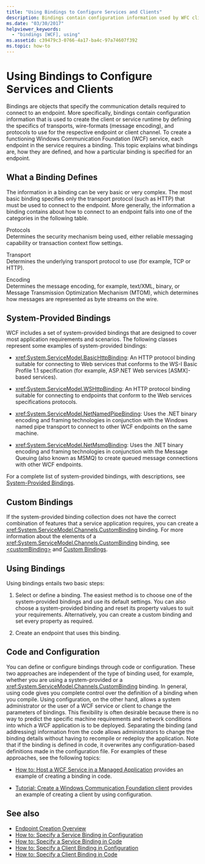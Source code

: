 ```yaml
---
title: "Using Bindings to Configure Services and Clients"
description: Bindings contain configuration information used by WFC clients or services. Learn how to define bindings and how to specify a binding for a service endpoint.
ms.date: "03/30/2017"
helpviewer_keywords: 
  - "bindings [WCF], using"
ms.assetid: c39479c3-0766-4a17-ba4c-97a74607f392
ms.topic: how-to
---
```

# Using Bindings to Configure Services and Clients

Bindings are objects that specify the communication details required to connect to an endpoint. More specifically, bindings contain configuration information that is used to create the client or service runtime by defining the specifics of transports, wire-formats (message encoding), and protocols to use for the respective endpoint or client channel. To create a functioning Windows Communication Foundation (WCF) service, each endpoint in the service requires a binding. This topic explains what bindings are, how they are defined, and how a particular binding is specified for an endpoint.  
  
## What a Binding Defines  

 The information in a binding can be very basic or very complex. The most basic binding specifies only the transport protocol (such as HTTP) that must be used to connect to the endpoint. More generally, the information a binding contains about how to connect to an endpoint falls into one of the categories in the following table.  
  
 Protocols  
 Determines the security mechanism being used, either reliable messaging capability or transaction context flow settings.  
  
 Transport  
 Determines the underlying transport protocol to use (for example, TCP or HTTP).  
  
 Encoding  
 Determines the message encoding, for example, text/XML, binary, or Message Transmission Optimization Mechanism (MTOM), which determines how messages are represented as byte streams on the wire.  
  
## System-Provided Bindings  

 WCF includes a set of system-provided bindings that are designed to cover most application requirements and scenarios. The following classes represent some examples of system-provided bindings:  
  
- <xref:System.ServiceModel.BasicHttpBinding>: An HTTP protocol binding suitable for connecting to Web services that conforms to the WS-I Basic Profile 1.1 specification (for example, ASP.NET Web services [ASMX]-based services).  
  
- <xref:System.ServiceModel.WSHttpBinding>: An HTTP protocol binding suitable for connecting to endpoints that conform to the Web services specifications protocols.  
  
- <xref:System.ServiceModel.NetNamedPipeBinding>: Uses the .NET binary encoding and framing technologies in conjunction with the Windows named pipe transport to connect to other WCF endpoints on the same machine.  
  
- <xref:System.ServiceModel.NetMsmqBinding>: Uses the .NET binary encoding and framing technologies in conjunction with the Message Queuing (also known as MSMQ) to create queued message connections with other WCF endpoints.  
  
 For a complete list of system-provided bindings, with descriptions, see [System-Provided Bindings](system-provided-bindings.md).  
  
## Custom Bindings  

 If the system-provided binding collection does not have the correct combination of features that a service application requires, you can create a <xref:System.ServiceModel.Channels.CustomBinding> binding. For more information about the elements of a <xref:System.ServiceModel.Channels.CustomBinding> binding, see [\<customBinding>](../configure-apps/file-schema/wcf/custombinding.md) and [Custom Bindings](./extending/custom-bindings.md).  
  
## Using Bindings  

 Using bindings entails two basic steps:  
  
1. Select or define a binding. The easiest method is to choose one of the system-provided bindings and use its default settings. You can also choose a system-provided binding and reset its property values to suit your requirements. Alternatively, you can create a custom binding and set every property as required.  
  
2. Create an endpoint that uses this binding.  
  
## Code and Configuration  

 You can define or configure bindings through code or configuration. These two approaches are independent of the type of binding used, for example, whether you are using a system-provided or a <xref:System.ServiceModel.Channels.CustomBinding> binding. In general, using code gives you complete control over the definition of a binding when you compile. Using configuration, on the other hand, allows a system administrator or the user of a WCF service or client to change the parameters of bindings. This flexibility is often desirable because there is no way to predict the specific machine requirements and network conditions into which a WCF application is to be deployed. Separating the binding (and addressing) information from the code allows administrators to change the binding details without having to recompile or redeploy the application. Note that if the binding is defined in code, it overwrites any configuration-based definitions made in the configuration file. For examples of these approaches, see the following topics:  
  
- [How to: Host a WCF Service in a Managed Application](how-to-host-a-wcf-service-in-a-managed-application.md) provides an example of creating a binding in code.  
  
- [Tutorial: Create a Windows Communication Foundation client](how-to-create-a-wcf-client.md) provides an example of creating a client by using configuration.  
  
## See also

- [Endpoint Creation Overview](endpoint-creation-overview.md)
- [How to: Specify a Service Binding in Configuration](how-to-specify-a-service-binding-in-configuration.md)
- [How to: Specify a Service Binding in Code](how-to-specify-a-service-binding-in-code.md)
- [How to: Specify a Client Binding in Configuration](how-to-specify-a-client-binding-in-configuration.md)
- [How to: Specify a Client Binding in Code](how-to-specify-a-client-binding-in-code.md)
